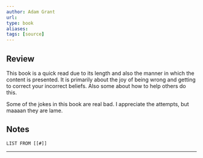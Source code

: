 ```yaml
---
author: Adam Grant
url: 
type: book
aliases: 
tags: [source]
---
```

## Review
This book is a quick read due to its length and also the manner in which the content is presented. It is primarily about the joy of being wrong and getting to correct your incorrect beliefs. Also some about how to help others do this.

Some of the jokes in this book are real bad. I appreciate the attempts, but maaaan they are lame.

## Notes
```dataview
LIST FROM [[#]]
```

---